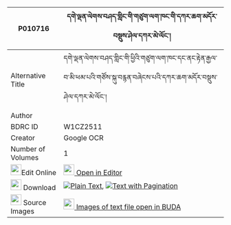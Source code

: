 |P010716|དགེ་ལྡན་ལེགས་བཤད་གླིང་གི་གཙུག་ལག་ཁང་གི་དཀར་ཆག་མདོར་བསྡུས་ཤེལ་དཀར་མེ་ལོང་། 
| --- | --- 
|Alternative Title |དགེ་ལྡན་ལེགས་བཤད་གླིང་གི་ཕྱིའི་གཙུག་ལག་ཁང་དང་ནང་རྟེན་རྒྱལ་བ་མི་ཕམ་པའི་གཙོས་སྐུ་བརྙན་བཞེངས་པའི་དཀར་ཆག་མདོར་བསྡུས་ཤེལ་དཀར་མེ་ལོང་།
|Author | 
|BDRC ID | W1CZ2511
|Creator | Google OCR
|Number of Volumes| 1
|<img width="25" src="https://img.icons8.com/color/25/000000/edit-property.png">Edit Online| [<img width="25" src="https://avatars.githubusercontent.com/u/45091458?s=200&v=4"> Open in Editor](http://editor.openpecha.org/P010716)
|<img width="25" src="https://img.icons8.com/fluent/48/000000/download-2.png"/>  Download | [![](https://img.icons8.com/color/20/000000/txt.png)Plain Text](https://github.com/Openpecha/P010716/releases/download/v1/ge_den_lekshe_ling_gi_tsuklakh_plain_P010716.zip), [![](https://img.icons8.com/color/20/000000/txt.png)Text with Pagination](https://github.com/Openpecha/P010716/releases/download/v1/ge_den_lekshe_ling_gi_tsuklakh_pages_P010716.zip)
|<img width="25" src="https://img.icons8.com/plasticine/100/000000/pictures-folder.png"/>  Source Images | [<img width="25" src="https://library.bdrc.io/icons/BUDA-small.svg"> Images of text file open in BUDA](https://library.bdrc.io/show/bdr:W1CZ2511)